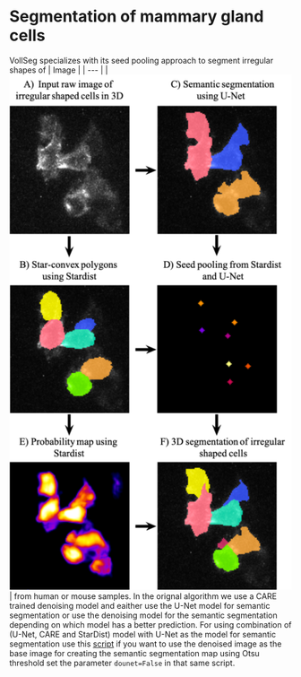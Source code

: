 # Segmentation of mammary gland cells

VollSeg specializes with its seed pooling approach to segment irregular shapes of | Image |
| --- |
| ![Mammary Gland Cells](images/Seg_pipe-git.png) | from human or mouse samples. In the orignal algorithm we use a CARE trained denoising model and eaither use the U-Net model for semantic segmentation or use the denoising model for the semantic segmentation depending on which model has a better prediction. For using combination of (U-Net, CARE and StarDist) model with U-Net as the model for semantic segmentation use this [script](scripts/mammary_gland_us.py) if you want to use the denoised image as the base image for creating the semantic segmentation map using Otsu threshold set the parameter ```dounet=False``` in that same script.